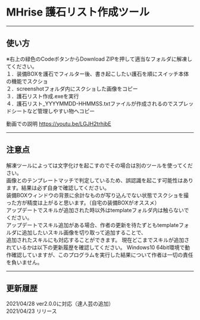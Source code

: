 # MHrise 護石リスト作成ツール
--------
使い方
--------
※右上の緑色のCodeボタンからDownload ZIPを押して適当なフォルダに解凍してください。  
１．装備BOXを護石でフィルター後、書き起こしたい護石を順にスイッチ本体の機能でスクショ  
２．screenshotフォルダ内にスクショした画像をコピー  
３．護石リスト作成.exeを実行  
４．護石リスト_YYYYMMDD-HHMMSS.txtファイルが作成されるのでスプレッドシートなど管理しやすい物へコピー  
  
  
動画での説明
https://youtu.be/LGJH2trhjbE
  
--------
注意点
--------
解凍ツールによっては文字化けを起こすのでその場合は別のツールを使ってください。  
画像とのテンプレートマッチで判定しているため、誤認識を起こす可能性はあります。結果は必ず自身で確認してください。  
装備BOXウィンドウの背景に余計なものが写り込んでない状態でスクショを撮った方が精度は上がると思います。（自宅の装備BOXがオススメ）  
アップデートでスキルが追加された時以外はtemplateフォルダ内は触らないでください。  
アップデートでスキル追加がある場合、作者の更新を待たずともtemplateフォルダに追加したいスキル画像を切り取って追加することで、  
追加されたスキルにも対応することができます。
現在どこまでスキルが追加されているかは以下の更新履歴を確認してください。
Windows10 64bit環境で動作確認していますが、このプログラムを実行した結果について作者は一切の責任を負いません。  

--------
更新履歴
--------
2021/04/28 ver2.0.0に対応（達人芸の追加）  
2021/04/23 リリース
